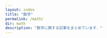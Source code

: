 ```yaml
---
layout: index
title: "数学"
permalink: /math/
dir: math
description: "数学に関する記事をまとめています．"
---
```

<!-- todo -->
